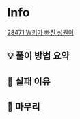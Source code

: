 # Info
[28471 W키가 빠진 성원이](https://www.acmicpc.net/problem/28471)

## 💡 풀이 방법 요약

## 👀 실패 이유

## 🙂 마무리

